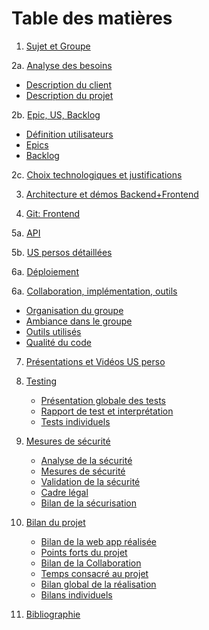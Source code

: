 # Table des matières

1. [Sujet et Groupe](https://github.com/EphecLLN/Dev-Web-2024/wiki/Home)

2a. [Analyse des besoins](https://github.com/EphecLLN/Dev-Web-2024/wiki/Analyse-des-besoins)
   - [Description du client](https://github.com/EphecLLN/Dev-Web-2024/wiki/Analyse-des-besoins#Description-du-client)
   - [Description du projet](https://github.com/EphecLLN/Dev-Web-2202423/wiki/Analyse-des-besoins#Description-du-projet)

2b. [Epic, US, Backlog](https://github.com/EphecLLN/Dev-Web-2024/wiki/Epic-Us-Backlog)
   - [Définition utilisateurs](https://github.com/EphecLLN/Dev-Web-2024/wiki/Epic-Us-Backlog#utilisateurs)
   - [Epics](https://github.com/EphecLLN/Dev-Web-2024/wiki/Epic-Us-Backlog#Epics)
   - [Backlog](https://github.com/EphecLLN/Dev-Web-2024/wiki/Backlog)

2c. [Choix technologiques et justifications](https://github.com/EphecLLN/Dev-Web-2024/wiki/Choix-technologiques)

3. [Architecture et démos Backend+Frontend](https://github.com/EphecLLN/Dev-Web-2024/wiki/Architecture)

4. [Git: Frontend](https://github.com/EphecLLN/Dev-Web-2024/wiki/git)

5a. [API](https://github.com/EphecLLN/Dev-Web-2024/wiki/API)

5b. [US persos détaillées](https://github.com/EphecLLN/Dev-Web-2024/wiki/Us-personelles)

6a. [Déploiement](https://github.com/EphecLLN/Dev-Web-2024/wiki/deploiement)

6a. [Collaboration, implémentation, outils](https://github.com/EphecLLN/Dev-Web-2024/wiki/Collaboration-Implémentation-Outils)
   - [Organisation du groupe](https://github.com/EphecLLN/Dev-Web-2024/wiki/Collaboration-Implémentation-Outils#Organisation-du-groupe)
   - [Ambiance dans le groupe](https://github.com/EphecLLN/Dev-Web-2024/wiki/Collaboration-Implémentation-Outils#Ambiance-dans-le-groupe)
   - [Outils utilisés](https://github.com/EphecLLN/Dev-Web-2024/wiki/Collaboration-Implémentation-Outils#Outils-utilisés)
   - [Qualité du code](https://github.com/EphecLLN/Dev-Web-2024/wiki/Collaboration-Implémentation-Outils#Qualité-du-code)

7. [Présentations et Vidéos US perso](https://github.com/EphecLLN/Dev-Web-2024/wiki/US-personelles-videos)

8. [Testing](https://github.com/EphecLLN/Dev-Web-2024/wiki/Testing)
   - [Présentation globale des tests](https://github.com/EphecLLN/Dev-Web-2024/wiki/Testing#Présentation-globale-des-tests)
   - [Rapport de test et interprétation](https://github.com/EphecLLN/Dev-Web-2024/wiki/Testing#rapport-et-interpretation-tests)
   - [Tests individuels](https://github.com/EphecLLN/Dev-Web-2024/wiki/Testing#Tests-individuels)

9. [Mesures de sécurité](https://github.com/EphecLLN/Dev-Web-2024/wiki/Securisation)
   - [Analyse de la sécurité](https://github.com/EphecLLN/Dev-Web-2024/wiki/Securisation#Securisation)
   - [Mesures de sécurité](https://github.com/EphecLLN/Dev-Web-2024/wiki/Securisation#Securisation)
   - [Validation de la sécurité](https://github.com/EphecLLN/Dev-Web-2024/wiki/Securisation#Validation-de-la-sécurité)
   - [Cadre légal](https://github.com/EphecLLN/Dev-Web-2024/wiki/Securisation#Cadre-légal)
   - [Bilan de la sécurisation](https://github.com/EphecLLN/Dev-Web-2024/wiki/Securisation#Bilan-de-la-sécurisation)

10. [Bilan du projet](https://github.com/EphecLLN/Dev-Web-2024/wiki/Bilan-du-projet)
    - [Bilan de la web app réalisée](https://github.com/EphecLLN/Dev-Web-2024/wiki/Bilan-du-projet#Bilan-de-la-web-app-réalisée)
    - [Points forts du projet](https://github.com/EphecLLN/Dev-Web-2024/wiki/Bilan-du-projet#Points-forts-du-projet)
    - [Bilan de la Collaboration](https://github.com/EphecLLN/Dev-Web-2024/wiki/Bilan-du-projet#Bilan-de-la-Collaboration)
    - [Temps consacré au projet](https://github.com/EphecLLN/Dev-Web-2024/wiki/Bilan-du-projet#Temps-consacré-au-projet)
    - [Bilan global de la réalisation](https://github.com/EphecLLN/Dev-Web-2024/wiki/Bilan-du-projet#Bilan-global-de-la-réalisation)
    - [Bilans individuels](https://github.com/EphecLLN/Dev-Web-2024/wiki/Bilan-du-projet#Bilans-individuels)

11. [Bibliographie](https://github.com/EphecLLN/Dev-Web-2024/wiki/Bibliographie)